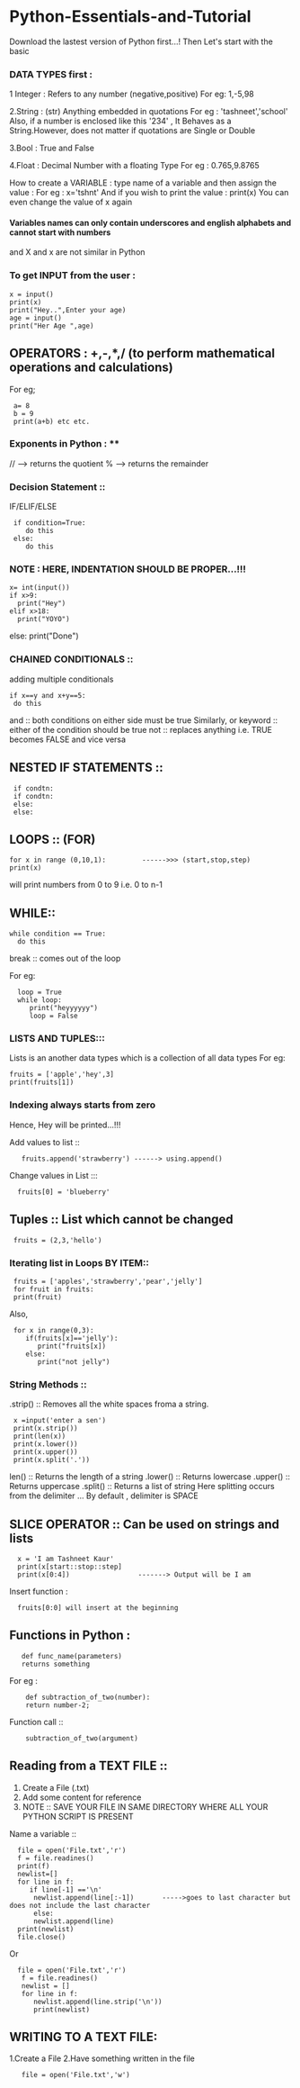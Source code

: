 # Python-Essentials-and-Tutorial
Download the lastest version of Python first...!
Then Let's start with the basic
### DATA TYPES first :
1 Integer : Refers to any number (negative,positive)
For eg: 1,-5,98

2.String : (str) Anything embedded in quotations 
For eg : 'tashneet','school'
Also, if a number is enclosed like this '234' , It Behaves as a String.However, does not matter if quotations are Single or Double

3.Bool : True and False 

4.Float : Decimal Number with a floating Type
For eg : 0.765,9.8765

How to create  a VARIABLE :
type name of a variable and then assign the value : 
For eg : x='tshnt'
And if you wish to print the value :
    print(x)
You can even change the value of x again 

#### Variables names can only contain underscores and english alphabets and cannot start with numbers 
and X and x are not similar in Python

### To get INPUT from the user :
    x = input()
    print(x)
    print("Hey..",Enter your age)
    age = input()
    print("Her Age ",age)

## OPERATORS : +,-,*,/ (to perform mathematical operations and calculations)
For eg;

     a= 8
     b = 9
     print(a+b) etc etc.
### Exponents in Python : **
// --> returns the quotient 
% -->   returns the remainder 

### Decision Statement ::
IF/ELIF/ELSE

     if condition=True:
        do this 
     else:
        do this
   
### NOTE : HERE, INDENTATION SHOULD BE PROPER...!!!

    x= int(input())
    if x>9:
      print("Hey")
    elif x>18:
      print("YOYO")
   else:
      print("Done")
   
   
   
### CHAINED CONDITIONALS ::
adding multiple conditionals 

    if x==y and x+y==5:
     do this 
   
   
and :: both conditions on either side must be true 
Similarly, or keyword :: either of the condition should be true 
 not :: replaces anything i.e. TRUE becomes FALSE and vice versa
 
 ## NESTED IF STATEMENTS :: 
     if condtn:
     if condtn:
     else:
     else:
 
 
## LOOPS ::  (FOR)
    for x in range (0,10,1):         ------>>> (start,stop,step)
    print(x)

will print numbers from 0 to 9 i.e. 0 to n-1


## WHILE::
    while condition == True:
      do this 
break :: comes out of the loop 

For eg:

      loop = True
      while loop:
         print("heyyyyyy")
         loop = False
   
   
### LISTS AND TUPLES:::
Lists is an another data types which is a collection of all data  types 
For eg:

    fruits = ['apple','hey',3]
    print(fruits[1])   
### Indexing always starts from zero 

Hence, Hey will be printed...!!!

Add values to list ::
       
       fruits.append('strawberry') ------> using.append()

Change values in List :::

      fruits[0] = 'blueberry'

## Tuples :: List which cannot be changed 
     fruits = (2,3,'hello')
     
### Iterating list in Loops BY ITEM::
     fruits = ['apples','strawberry','pear','jelly']
     for fruit in fruits:
     print(fruit)
     
Also, 
     
     for x in range(0,3):
        if(fruits[x]=='jelly'):
           print("fruits[x])
        else:
           print("not jelly")

### String Methods ::
.strip() :: Removes all the white spaces froma a string.

     x =input('enter a sen')
     print(x.strip())
     print(len(x))
     print(x.lower())
     print(x.upper())
     print(x.split('.'))
     
 len()    :: Returns the length of a string 
 .lower() :: Returns lowercase 
 .upper() :: Returns uppercase 
 .split() :: Returns a list of string  Here splitting occurs from the delimiter ... By default , delimiter is SPACE 
 
 ## SLICE OPERATOR :: Can be used on strings and lists 
      x = 'I am Tashneet Kaur'
      print(x[start::stop::step]
      print(x[0:4])                 -------> Output will be I am
 
 Insert function : 
 
      fruits[0:0] will insert at the beginning 
      
## Functions in Python : 
       def func_name(parameters) 
       returns something 
For eg :

        def subtraction_of_two(number):
        return number-2;
        
Function call :: 

        subtraction_of_two(argument)
        
## Reading from a TEXT FILE :: 
1. Create a File (.txt)
2. Add some content for reference 
3. NOTE :: SAVE YOUR FILE IN SAME DIRECTORY WHERE ALL YOUR PYTHON SCRIPT IS PRESENT 

Name a variable :: 

      file = open('File.txt','r')
      f = file.readines()
      print(f)
      newlist=[]
      for line in f:
         if line[-1] =='\n'
          newlist.append(line[:-1])       ----->goes to last character but does not include the last character 
          else:
          newlist.append(line)
      print(newlist)
      file.close()
          
Or 

      file = open('File.txt','r')
       f = file.readines()
       newlist = []
       for line in f:
          newlist.append(line.strip('\n'))
          print(newlist)

## WRITING TO A TEXT FILE:
1.Create a File 
2.Have something written in the file 
     
       file = open('File.txt','w')
       
       
